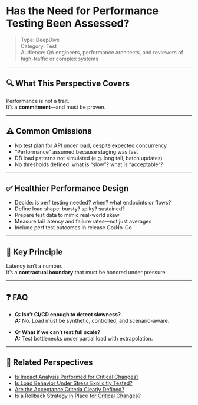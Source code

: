 # Has the Need for Performance Testing Been Assessed?

> Type: DeepDive  
> Category: Test  
> Audience: QA engineers, performance architects, and reviewers of high-traffic or complex systems

---

## 🔍 What This Perspective Covers

Performance is not a trait.  
It’s a **commitment**—and must be proven.

---

## ⚠️ Common Omissions

- No test plan for API under load, despite expected concurrency  
- “Performance” assumed because staging was fast  
- DB load patterns not simulated (e.g. long tail, batch updates)  
- No thresholds defined: what is “slow”? what is “acceptable”?

---

## ✅ Healthier Performance Design

- Decide: is perf testing needed? when? what endpoints or flows?  
- Define load shape: bursty? spiky? sustained?  
- Prepare test data to mimic real-world skew  
- Measure tail latency and failure rates—not just averages  
- Include perf test outcomes in release Go/No-Go

---

## 🧠 Key Principle

Latency isn’t a number.  
It’s a **contractual boundary** that must be honored under pressure.

---

## ❓ FAQ

- **Q: Isn’t CI/CD enough to detect slowness?**  
  **A:** No. Load must be synthetic, controlled, and scenario-aware.

- **Q: What if we can’t test full scale?**  
  **A:** Test bottlenecks under partial load with extrapolation.

---

## 🔗 Related Perspectives

- [Is Impact Analysis Performed for Critical Changes?](../release/impact-analysis-for-critical-changes.md)
- [Is Load Behavior Under Stress Explicitly Tested?](high-load-behavior-testing.md)
- [Are the Acceptance Criteria Clearly Defined?](acceptance-criteria-definition.md)
- [Is a Rollback Strategy in Place for Critical Changes?](../release/rollback-strategy.md)
